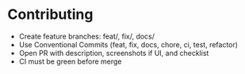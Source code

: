 # Contributing
- Create feature branches: feat/<scope>, fix/<scope>, docs/<scope>
- Use Conventional Commits (feat, fix, docs, chore, ci, test, refactor)
- Open PR with description, screenshots if UI, and checklist
- CI must be green before merge
